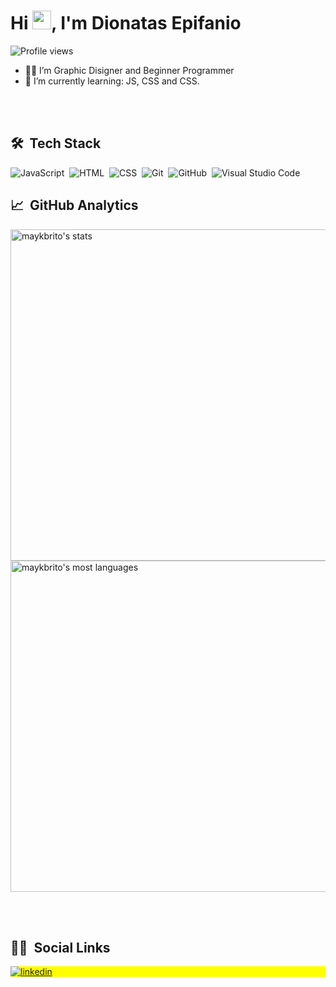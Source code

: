 <h1 align="left">Hi <img src="https://raw.githubusercontent.com/kaueMarques/kaueMarques/master/hi.gif" width="30px">, I'm Dionatas Epifanio</h1>
<p align="left"> <img src="https://komarev.com/ghpvc/?username=maykbrito&color=yellow" alt="Profile views" /> </p>

<!--
**dionatasepifanio/dionatasepifanio** is a ✨ _special_ ✨ repository because its `README.md` (this file) appears on your GitHub profile.

Here are some ideas to get you started:
-->
- 🧑‍💻 I’m Graphic Disigner and Beginner Programmer
- 🌱 I’m currently learning: JS, CSS and CSS.

<br><br>

## 🛠️ &nbsp;Tech Stack

![JavaScript](https://img.shields.io/badge/-JavaScript-05122A?style=flat&logo=javascript)&nbsp;
![HTML](https://img.shields.io/badge/-HTML-05122A?style=flat&logo=HTML5)&nbsp;
![CSS](https://img.shields.io/badge/-CSS-05122A?style=flat&logo=CSS3&logoColor=1572B6)&nbsp;
![Git](https://img.shields.io/badge/-Git-05122A?style=flat&logo=git)&nbsp;
![GitHub](https://img.shields.io/badge/-GitHub-05122A?style=flat&logo=github)&nbsp;
![Visual Studio Code](https://img.shields.io/badge/-Visual%20Studio%20Code-05122A?style=flat&logo=visual-studio-code&logoColor=007ACC)&nbsp;


## 📈 &nbsp;GitHub Analytics

<p align="left">
<img width="530em" src="https://github-readme-stats.vercel.app/api?username=dionatasepifanio&show_icons=true&theme=vision-friendly-dark" alt="maykbrito's stats"/>
<img width="530em" src="https://github-readme-stats.vercel.app/api/top-langs/?username=dionatasepifanio&layout=compact&theme=vision-friendly-dark" alt="maykbrito's most languages"/>
</p>

<br><br>

## 👨‍🚀 &nbsp;Social Links

<p align="left" style="background:yellow">
<a href="https://linkedin.com/in/dionatasepifanio" target="_blank">
  <img align="center" src="https://img.shields.io/badge/-dionatasepifanio-05122A?style=flat&logo=linkedin" alt="linkedin"/>
</a>
</p>
